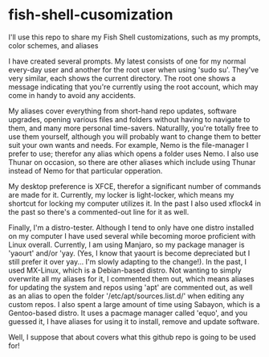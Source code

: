 # fish-shell-cusomization
I'll use this repo to share my Fish Shell customizations, such as my prompts, color schemes, and aliases

I have created several prompts.  My latest consists of one for my normal every-day user and another for the root user when using 'sudo su'.  They've very similar, each shows the current directory.  The root one shows a message indicating that you're currently using the root account, which may come in handy to avoid any accidents.

My aliases cover everything from short-hand repo updates, software upgrades, opening various files and folders without having to navigate to them, and many more personal time-savers.  Naturallly, you're totally free to use them yourself, although you will probably want to change them to better suit your own wants and needs.  For example, Nemo is the file-manager I prefer to use; therefor any alias which opens a folder uses Nemo.  I also use Thunar on occasion, so there are other aliases which include using Thunar instead of Nemo for that particular opperation.  

My desktop preference is XFCE, therefor a significant number of commands are made for it.  Currently, my locker is light-locker, which means my shortcut for locking my computer utilizes it.  In the past I also used xflock4 in the past so there's a commented-out line for it as well.

Finally, I'm a distro-tester.  Although I tend to only have one distro installed on my computer I have used several while becoming moroe proficient with Linux overall.  Currently, I am using Manjaro, so my package manager is 'yaourt' and/or 'yay.  (Yes, I know that yaourt is become depreciated but I still prefer it over yay... I'm slowly adapting to the change!).  In the past, I used MX-Linux, which is a Debian-based distro.  Not wanting to simply overwrite all my aliases for it, I commented them out, which means aliases for updating the system and repos using 'apt' are commented out, as well as an alias to open the folder '/etc/apt/sources.list.d/' when editing any custom repos.  I also spent a large amount of time using Sabayon, which is a Gentoo-based distro.  It uses a pacmage manager called 'equo', and you guessed it, I have aliases for using it to install, remove and update software.  

Well, I suppose that about covers what this github repo is going to be used for!
